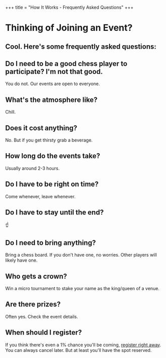 +++
title = "How It Works - Frequently Asked Questions"
+++

<div class="text-center">
    <h1 class="display-4 fw-bold  mb-4">Thinking of Joining an Event?</h1>
    <h2 class="text-muted mb-4"> Cool. Here's some frequently asked questions:</h2>
</div>
    <div class="mb-4">
        <h2 class="h5 fw-bold">Do I need to be a good chess player to participate? I'm not that good.</h2>
        <p>You do not. Our events are open to everyone.</p>
    </div>
    <div class="mb-4">
        <h2 class="h5 fw-bold">What's the atmosphere like?</h2>
        <p>Chill.</p>
    </div> 
    <div class="mb-4">
        <h2 class="h5 fw-bold">Does it cost anything?</h2>
        <p>No. But if you get thirsty grab a beverage.</p>
    </div>
    <div class="mb-4">
        <h2 class="h5 fw-bold">How long do the events take?</h2>
        <p>Usually around 2-3 hours.</p>
    </div>
    <div class="mb-4">
        <h2 class="h5 fw-bold">Do I have to be right on time?</h2>
        <p>Come whenever, leave whenever.</p>
    </div>
    <div class="mb-4">
        <h2 class="h5 fw-bold">Do I have to stay until the end?</h2>
        <p>☝️</p>
    </div>
    <div class="mb-4">
        <h2 class="h5 fw-bold">Do I need to bring anything?</h2>
        <p>Bring a chess board. If you don't have one, no worries. Other players will likely have one.</p>
    </div>
    <div class="mb-4">
        <h2 class="h5 fw-bold">Who gets a crown?</h2>
        <p>Win a micro tournament to stake your name as the king/queen of a venue.</p>
    </div>
    <div class="mb-4">
        <h2 class="h5 fw-bold">Are there prizes?</h2>
        <p>Often yes. Check the event details.</p>
    </div>
    <div class="mb-4">
        <h2 class="h5 fw-bold">When should I register?</h2>
        <p>If you think there's even a 1% chance you'll be coming, <a href="https://lu.ma/tbchess">register right away</a>. You can always cancel later. But at least you'll have the spot reserved.</p>
    </div>
      

